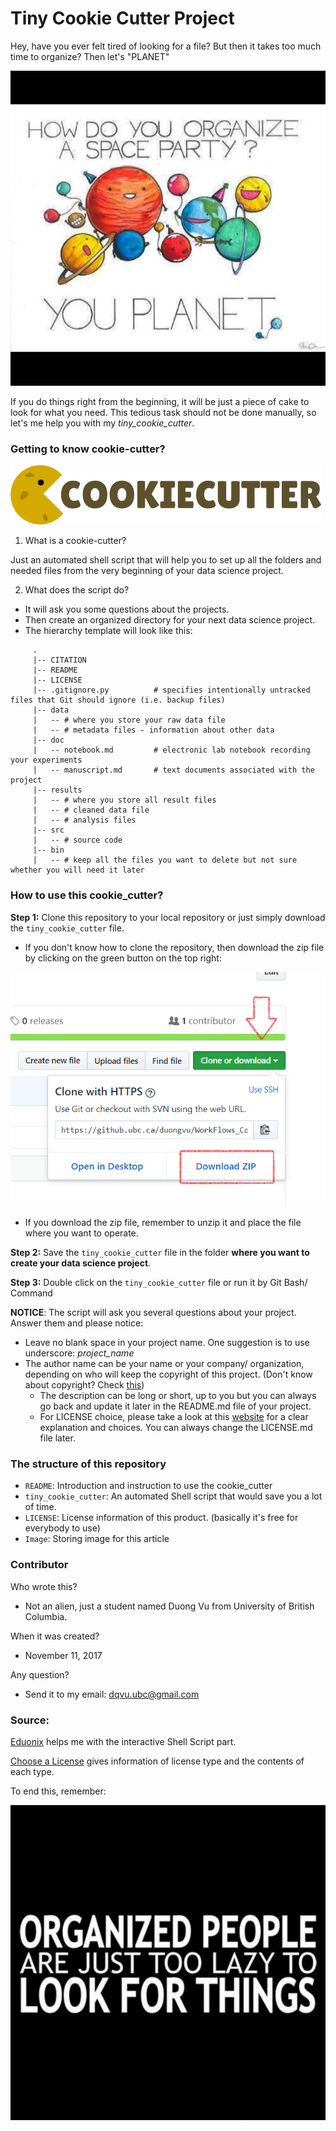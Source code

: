 Tiny Cookie Cutter Project
================

Hey, have you ever felt tired of looking for a file? But then it takes too much time to organize? Then let's "PLANET"

![planet](image/planet.jpg)

If you do things right from the beginning, it will be just a piece of cake to look for what you need. This tedious task should not be done manually, so let's me help you with my *tiny\_cookie\_cutter*.

### Getting to know cookie-cutter?

![Cookie Cutter](image/cookiecutter.png)

1.  What is a cookie-cutter?

Just an automated shell script that will help you to set up all the folders and needed files from the very beginning of your data science project.

2.  What does the script do?

-   It will ask you some questions about the projects.
-   Then create an organized directory for your next data science project.
-   The hierarchy template will look like this:

<!-- -->

         .
         |-- CITATION
         |-- README 
         |-- LICENSE
         |-- .gitignore.py          # specifies intentionally untracked files that Git should ignore (i.e. backup files)
         |-- data
         |   -- # where you store your raw data file
         |   -- # metadata files - information about other data
         |-- doc 
         |   -- notebook.md         # electronic lab notebook recording your experiments
         |   -- manuscript.md       # text documents associated with the project 
         |-- results
         |   -- # where you store all result files
         |   -- # cleaned data file
         |   -- # analysis files
         |-- src
         |   -- # source code
         |-- bin
         |   -- # keep all the files you want to delete but not sure whether you will need it later
         

### How to use this cookie\_cutter?

**Step 1:** Clone this repository to your local repository or just simply download the `tiny_cookie_cutter` file.

-   If you don't know how to clone the repository, then download the zip file by clicking on the green button on the top right:

![download](image/download.png)

-   If you download the zip file, remember to unzip it and place the file where you want to operate.

**Step 2:** Save the `tiny_cookie_cutter` file in the folder **where you want to create your data science project**.

**Step 3:** Double click on the `tiny_cookie_cutter` file or run it by Git Bash/ Command

   **NOTICE**:  The script will ask you several questions about your project. Answer them and please notice:

-   Leave no blank space in your project name. One suggestion is to use underscore: *project\_name*
-   The author name can be your name or your company/ organization, depending on who will keep the copyright of this project. (Don't know about copyright? Check [this](https://simple.wikipedia.org/wiki/Copyright))
    -   The description can be long or short, up to you but you can always go back and update it later in the README.md file of your project.
    -   For LICENSE choice, please take a look at this [website](https://choosealicense.com/) for a clear explanation and choices. You can always change the LICENSE.md file later.

### The structure of this repository

-   `README`: Introduction and instruction to use the cookie\_cutter
-   `tiny_cookie_cutter`: An automated Shell script that would save you a lot of time.
-   `LICENSE`: License information of this product. (basically it's free for everybody to use)
-   `Image`: Storing image for this article

### Contributor

Who wrote this?

-   Not an alien, just a student named Duong Vu from University of British Columbia.

When it was created?

-   November 11, 2017

Any question?

-   Send it to my email: <dqvu.ubc@gmail.com>

### Source:

[Eduonix](https://www.eduonix.com) helps me with the interactive Shell Script part.

[Choose a License](https://choosealicense.com) gives information of license type and the contents of each type.

To end this, remember:

![lazy](image/Organized-People.jpg)
